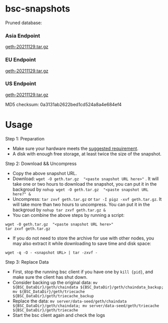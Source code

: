 
# bsc-snapshots

Pruned database:

### Asia Endpoint


[geth-20211129.tar.gz
](https://tf-dex-prod-public-snapshot-site1.s3-accelerate.amazonaws.com/geth-20211129.tar.gz?AWSAccessKeyId=AKIAYINE6SBQPUZDDRRO&Signature=i6C5culNAXdg%2FeMEmlSn9FNvhcM%3D&Expires=1640781439
)

### EU Endpoint


[geth-20211129.tar.gz
](https://tf-dex-prod-public-snapshot.s3-accelerate.amazonaws.com/geth-20211129.tar.gz?AWSAccessKeyId=AKIAYINE6SBQPUZDDRRO&Signature=Zc%2FYPlFK2wHIb1IxFrF3SA6h8YQ%3D&Expires=1640781439
)


### US Endpoint


[geth-20211129.tar.gz
](https://tf-dex-prod-public-snapshot-site3.s3-accelerate.amazonaws.com/geth-20211129.tar.gz?AWSAccessKeyId=AKIAYINE6SBQPUZDDRRO&Signature=Sx3fFUZjms7DWRor9GMxS8mkGMs%3D&Expires=1640781440
)

MD5 checksum: 0a3131ab2622bed1cd524a8a4e684ef4



# Usage 

Step 1: Preparation
- Make sure your hardware meets the [suggested requirement](https://docs.binance.org/smart-chain/developer/fullnode.html).
- A disk with enough free storage, at least twice the size of the snapshot.

Step 2: Download && Uncompress
- Copy the above snapshot URL.
- Download:  `wget -O geth.tar.gz  "<paste snapshot URL here>"` . It will take one or two hours to download the snapshot, you can put it in the backgroud by `nohup wget -O geth.tar.gz  "<paste snapshot URL here?" &`
- Uncompress: `tar zxvf geth.tar.gz` or `tar -I pigz -xvf geth.tar.gz`. It will take more than two hours to uncompress. You can put it in the backgroud by `nohup tar zxvf geth.tar.gz &`
- You can combine the above steps by running a script:
```
wget -O geth.tar.gz  "<paste snapshot URL here>"
tar zxvf geth.tar.gz
```


- If you do not need to store the archive for use with other nodes, you may also extract it while downloading to save time and disk space:
```
wget -q -O - <snapshot URL> | tar -zxvf -
```


Step 3: Replace Data
- First, stop the running bsc client if you have one by `kill {pid}`, and make sure the client has shut down.
- Consider backing up the original data: `mv ${BSC_DataDir}/geth/chaindata ${BSC_DataDir}/geth/chaindata_backup; mv ${BSC_DataDir}/geth/triecache ${BSC_DataDir}/geth/triecache_backup`
- Replace the data: `mv server/data-seed/geth/chaindata ${BSC_DataDir}/geth/chaindata; mv server/data-seed/geth/triecache ${BSC_DataDir}/geth/triecache`
- Start the bsc client again and check the logs

